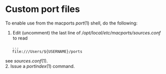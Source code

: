 # Custom port files

To enable use from the macports _port_(1) shell, do the following:

1. Edit (uncomment) the last line of _/opt/local/etc/macports/sources.conf_ to
   read
```
   ...
   file:///Users/${USERNAME}/ports
```
   see _sources.conf_(1).   
2. Issue a _portindex_(1) command.

